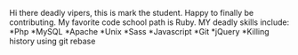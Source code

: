 Hi there deadly vipers, this is mark the student. Happy to finally be contributing.
My favorite code school path is Ruby.
MY deadly skills include:
*Php
*MySQL
*Apache
*Unix
*Sass
*Javascript
*Git
*jQuery
*Killing history using git rebase

